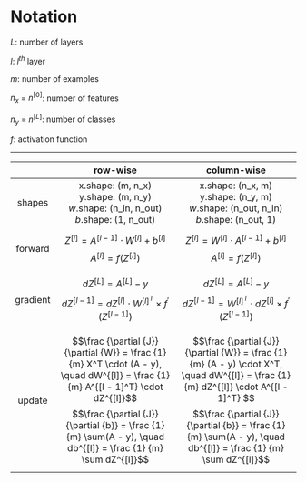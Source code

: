 # Notation
$L$: number of layers

$l$: $l^{th}$ layer

$m$: number of examples

$n_x$ = $n^{[0]}$: number of features

$n_y$ = $n^{[L]}$: number of classes

$f$: activation function

---

|| row-wise | column-wise |   
| :------:| :------: | :------------------------: |
|shapes|x.shape: (m, n_x)<br>y.shape: (m, n_y)<br>$w$.shape: (n_in, n_out)<br>$b$.shape: (1, n_out)|x.shape: (n_x, m)<br>y.shape: (n_y, m)<br>$w$.shape: (n_out, n_in)<br>$b$.shape: (n_out, 1)|
|forward|$$Z^{[l]} = A^{[l - 1]} \cdot  W^{[l]} + b^{[l]}$$ $$A^{[l]} = f(Z^{[l]})$$|$$Z^{[l]} = W^{[l]} \cdot A^{[l - 1]}   + b^{[l]}$$ $$A^{[l]} = f(Z^{[l]})$$|
|gradient|$$dZ^{[L]} = A^{[L]} - y$$ $$dZ^{[l - 1]} = dZ^{[l]} \cdot W^{[l]^T}  \times f^{'}(Z^{[l - 1]})$$|$$dZ^{[L]} = A^{[L]} - y$$ $$dZ^{[l - 1]} =  W^{[l]^T} \cdot dZ^{[l]}  \times f^{'}(Z^{[l - 1]})$$|
|update|$$\frac {\partial {J}} {\partial {W}} = \frac {1} {m}   X^T \cdot (A - y),  \quad dW^{[l]} = \frac {1} {m} A^{[l - 1]^T} \cdot  dZ^{[l]}$$ $$\frac {\partial {J}} {\partial {b}} = \frac {1} {m} \sum(A - y), \quad db^{[l]} = \frac {1} {m} \sum dZ^{[l]}$$|$$\frac {\partial {J}} {\partial {W}} = \frac {1} {m} (A - y) \cdot X^T, \quad dW^{[l]} = \frac {1} {m} dZ^{[l]}  \cdot  A^{[l - 1]^T} $$ $$\frac {\partial {J}} {\partial {b}} = \frac {1} {m} \sum(A - y), \quad db^{[l]} = \frac {1} {m} \sum dZ^{[l]}$$|
